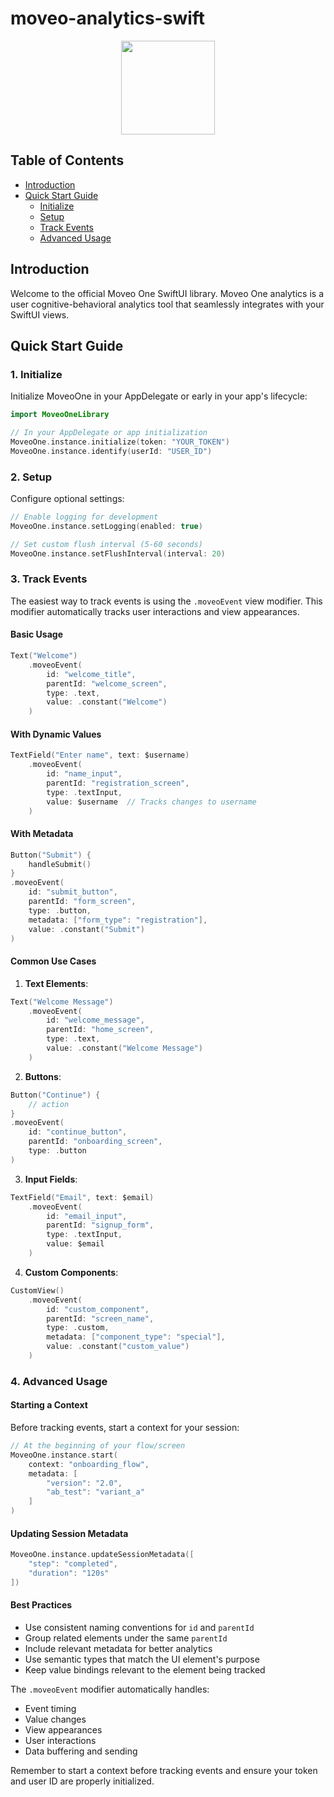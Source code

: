 # moveo-analytics-swift

<div align="center" style="text-align: center">
  <img src="https://github.com/user-attachments/assets/ae163684-fcff-4fa8-b793-63849834c735" height="150"/>
</div>

## Table of Contents
- [Introduction](#introduction)
- [Quick Start Guide](#quick-start-guide)
  - [Initialize](#1-initialize)
  - [Setup](#2-setup)
  - [Track Events](#3-track-events)
  - [Advanced Usage](#4-advanced-usage)

## Introduction
Welcome to the official Moveo One SwiftUI library. Moveo One analytics is a user cognitive-behavioral analytics tool that seamlessly integrates with your SwiftUI views.

## Quick Start Guide

### 1. Initialize
Initialize MoveoOne in your AppDelegate or early in your app's lifecycle:

```swift
import MoveoOneLibrary

// In your AppDelegate or app initialization
MoveoOne.instance.initialize(token: "YOUR_TOKEN")
MoveoOne.instance.identify(userId: "USER_ID")
```

### 2. Setup
Configure optional settings:

```swift
// Enable logging for development
MoveoOne.instance.setLogging(enabled: true)

// Set custom flush interval (5-60 seconds)
MoveoOne.instance.setFlushInterval(interval: 20)
```

### 3. Track Events
The easiest way to track events is using the `.moveoEvent` view modifier. This modifier automatically tracks user interactions and view appearances.

#### Basic Usage
```swift
Text("Welcome")
    .moveoEvent(
        id: "welcome_title",
        parentId: "welcome_screen",
        type: .text,
        value: .constant("Welcome")
    )
```

#### With Dynamic Values
```swift
TextField("Enter name", text: $username)
    .moveoEvent(
        id: "name_input",
        parentId: "registration_screen",
        type: .textInput,
        value: $username  // Tracks changes to username
    )
```

#### With Metadata
```swift
Button("Submit") {
    handleSubmit()
}
.moveoEvent(
    id: "submit_button",
    parentId: "form_screen",
    type: .button,
    metadata: ["form_type": "registration"],
    value: .constant("Submit")
)
```

#### Common Use Cases

1. **Text Elements**:
```swift
Text("Welcome Message")
    .moveoEvent(
        id: "welcome_message",
        parentId: "home_screen",
        type: .text,
        value: .constant("Welcome Message")
    )
```

2. **Buttons**:
```swift
Button("Continue") {
    // action
}
.moveoEvent(
    id: "continue_button",
    parentId: "onboarding_screen",
    type: .button
)
```

3. **Input Fields**:
```swift
TextField("Email", text: $email)
    .moveoEvent(
        id: "email_input",
        parentId: "signup_form",
        type: .textInput,
        value: $email
    )
```

4. **Custom Components**:
```swift
CustomView()
    .moveoEvent(
        id: "custom_component",
        parentId: "screen_name",
        type: .custom,
        metadata: ["component_type": "special"],
        value: .constant("custom_value")
    )
```

### 4. Advanced Usage

#### Starting a Context
Before tracking events, start a context for your session:

```swift
// At the beginning of your flow/screen
MoveoOne.instance.start(
    context: "onboarding_flow",
    metadata: [
        "version": "2.0",
        "ab_test": "variant_a"
    ]
)
```

#### Updating Session Metadata
```swift
MoveoOne.instance.updateSessionMetadata([
    "step": "completed",
    "duration": "120s"
])
```

#### Best Practices
- Use consistent naming conventions for `id` and `parentId`
- Group related elements under the same `parentId`
- Include relevant metadata for better analytics
- Use semantic types that match the UI element's purpose
- Keep value bindings relevant to the element being tracked

The `.moveoEvent` modifier automatically handles:
- Event timing
- Value changes
- View appearances
- User interactions
- Data buffering and sending

Remember to start a context before tracking events and ensure your token and user ID are properly initialized.
